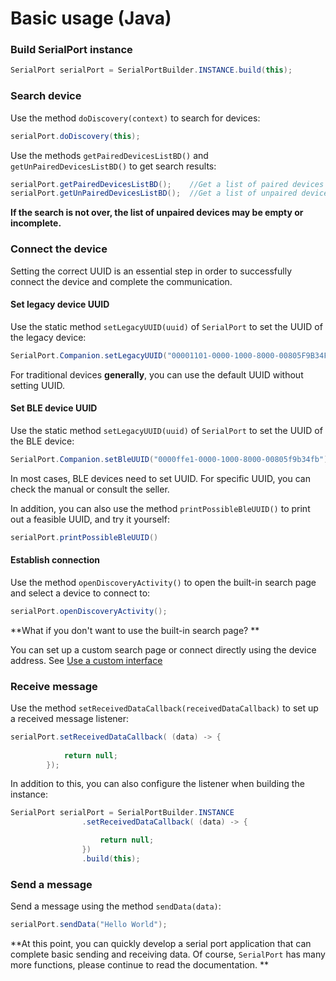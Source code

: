 # Basic usage (Java)

### Build SerialPort instance

```java
SerialPort serialPort = SerialPortBuilder.INSTANCE.build(this);
```

### Search device

Use the method `doDiscovery(context)` to search for devices:

```java
serialPort.doDiscovery(this);
```

Use the methods `getPairedDevicesListBD()` and `getUnPairedDevicesListBD()` to get search results:

```java
serialPort.getPairedDevicesListBD();	//Get a list of paired devices
serialPort.getUnPairedDevicesListBD();	//Get a list of unpaired devices
```

**If the search is not over, the list of unpaired devices may be empty or incomplete.**


### Connect the device

Setting the correct UUID is an essential step in order to successfully connect the device and complete the communication.

#### Set legacy device UUID

Use the static method `setLegacyUUID(uuid)` of `SerialPort` to set the UUID of the legacy device:

```java
SerialPort.Companion.setLegacyUUID("00001101-0000-1000-8000-00805F9B34FB");
```

For traditional devices **generally**, you can use the default UUID without setting UUID.


#### Set BLE device UUID

Use the static method `setLegacyUUID(uuid)` of `SerialPort` to set the UUID of the BLE device:

```java
SerialPort.Companion.setBleUUID("0000ffe1-0000-1000-8000-00805f9b34fb");
```

In most cases, BLE devices need to set UUID. For specific UUID, you can check the manual or consult the seller.

In addition, you can also use the method `printPossibleBleUUID()` to print out a feasible UUID, and try it yourself:

```java
serialPort.printPossibleBleUUID()
```


#### Establish connection

Use the method `openDiscoveryActivity()` to open the built-in search page and select a device to connect to:

```java
serialPort.openDiscoveryActivity();
```

**What if you don't want to use the built-in search page? **

You can set up a custom search page or connect directly using the device address. See [Use a custom interface](/discovery_connect_java.html#id3)


### Receive message

Use the method `setReceivedDataCallback(receivedDataCallback)` to set up a received message listener:


```java
serialPort.setReceivedDataCallback( (data) -> {
            
            return null;
        });
```

In addition to this, you can also configure the listener when building the instance:

```java
SerialPort serialPort = SerialPortBuilder.INSTANCE
                .setReceivedDataCallback( (data) -> {

                    return null;
                })
                .build(this);
```

### Send a message

Send a message using the method `sendData(data)`:

```java
serialPort.sendData("Hello World");
```

**At this point, you can quickly develop a serial port application that can complete basic sending and receiving data. Of course, `SerialPort` has many more functions, please continue to read the documentation. **

